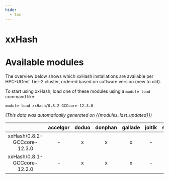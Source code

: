 ```yaml
---
hide:
  - toc
---
```


xxHash
======

# Available modules


The overview below shows which xxHash installations are available per HPC-UGent Tier-2 cluster, ordered based on software version (new to old).

To start using xxHash, load one of these modules using a `module load` command like:

```shell
module load xxHash/0.8.2-GCCcore-12.3.0
```

*(This data was automatically generated on {{modules_last_updated}})*  

| |accelgor|doduo|donphan|gallade|joltik|shinx|skitty|
| :---: | :---: | :---: | :---: | :---: | :---: | :---: | :---: |
|xxHash/0.8.2-GCCcore-12.3.0|-|x|x|x|-|-|x|
|xxHash/0.8.1-GCCcore-12.2.0|-|x|x|x|-|-|-|
